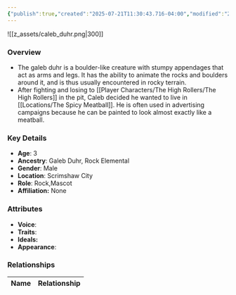 ```yaml
---
{"publish":true,"created":"2025-07-21T11:30:43.716-04:00","modified":"2025-07-27T17:21:11.003-04:00","published":"2025-07-27T17:21:11.003-04:00","cssclasses":"","Age":"3","Ancestry":"Galeb Duhr, Rock Elemental","Gender":"Male","Location":["Scrimshaw City"],"Role":["Rock","Mascot"],"Affiliation":["None"],"Appearances":["[[00 -The High Rollers Campaign-]]"]}
---
```



![[z_assets/caleb_duhr.png|300]]

### Overview
- The galeb duhr is a boulder-like creature with stumpy appendages that act as arms and legs. It has the ability to animate the rocks and boulders around it, and is thus usually encountered in rocky terrain.
- After fighting and losing to [[Player Characters/The High Rollers/The High Rollers]] in the pit, Caleb decided he wanted to live in [[Locations/The Spicy Meatball]]. He is often used in advertising campaigns because he can be painted to look almost exactly like a meatball.

### Key Details
- **Age**: 3
- **Ancestry**: Galeb Duhr, Rock Elemental
- **Gender**: Male
- **Location**: Scrimshaw City
- **Role**: Rock,Mascot
- **Affiliation:** None

### Attributes
- **Voice**: 
- **Traits**: 
- **Ideals:** 
- **Appearance**:

### Relationships

| Name  | Relationship |
| ----- | ------------ |
